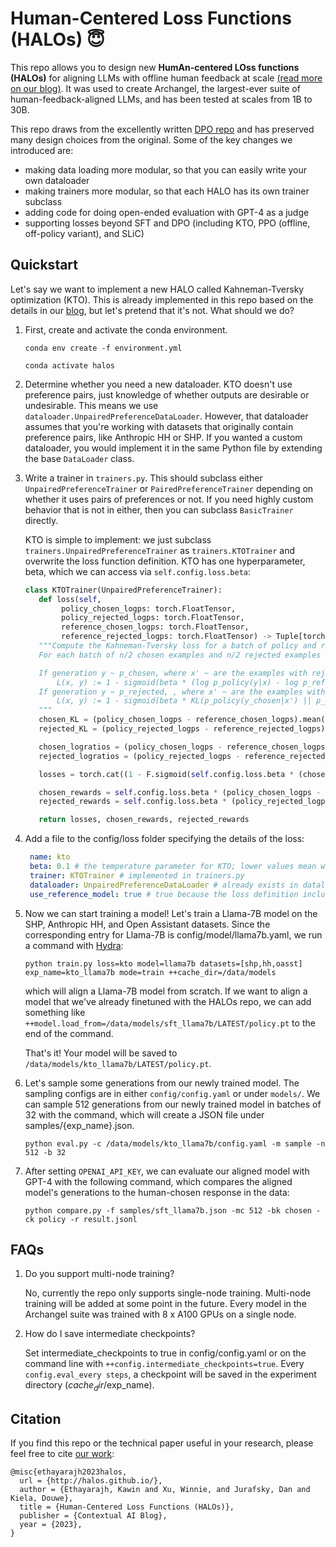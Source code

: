 # **H**um**a**n-Centered **Lo**ss Functions (HALOs) :innocent:

This repo allows you to design new **HumAn-centered LOss functions (HALOs)** for aligning LLMs with offline human feedback at scale [(read more on our blog)]().
It was used to create Archangel, the largest-ever suite of human-feedback-aligned LLMs, and has been tested at scales from 1B to 30B.

This repo draws from the excellently written [DPO repo](https://github.com/eric-mitchell/direct-preference-optimization) and has preserved many design choices from the original.
Some of the key changes we introduced are:
- making data loading more modular, so that you can easily write your own dataloader
- making trainers more modular, so that each HALO has its own trainer subclass
- adding code for doing open-ended evaluation with GPT-4 as a judge
- supporting losses beyond SFT and DPO (including KTO, PPO (offline, off-policy variant), and SLiC)


## Quickstart

Let's say we want to implement a new HALO called Kahneman-Tversky optimization (KTO).
This is already implemented in this repo based on the details in our [blog](), but let's pretend that it's not. 
What should we do?

1. First, create and activate the conda environment.

    `conda env create -f environment.yml`
   
    `conda activate halos`

3. Determine whether you need a new dataloader. KTO doesn't use preference pairs, just knowledge of whether outputs are desirable or undesirable.
   This means we use `dataloader.UnpairedPreferenceDataLoader`. However, that dataloader assumes that you're working with datasets that originally contain preference pairs, like Anthropic HH or SHP.
   If you wanted a custom dataloader, you would implement it in the same Python file by extending the base `DataLoader` class.

5. Write a trainer in `trainers.py`. This should subclass either `UnpairedPreferenceTrainer` or `PairedPreferenceTrainer` depending on whether it uses pairs of preferences or not.
   If you need highly custom behavior that is not in either, then you can subclass `BasicTrainer` directly.

   KTO is simple to implement: we just subclass `trainers.UnpairedPreferenceTrainer` as `trainers.KTOTrainer` and overwrite the loss function definition. KTO has one hyperparameter, beta, which we can access via `self.config.loss.beta`:

   ```python
   class KTOTrainer(UnpairedPreferenceTrainer):
      def loss(self,
           policy_chosen_logps: torch.FloatTensor,
           policy_rejected_logps: torch.FloatTensor,
           reference_chosen_logps: torch.FloatTensor,
           reference_rejected_logps: torch.FloatTensor) -> Tuple[torch.FloatTensor, torch.FloatTensor, torch.FloatTensor]:
      """Compute the Kahneman-Tversky loss for a batch of policy and reference model log probabilities. 
      For each batch of n/2 chosen examples and n/2 rejected examples (belonging to n different inputs), calculate the loss as follows.

      If generation y ~ p_chosen, where x' ~ are the examples with rejected generations, we have the 'chosen' loss:
          L(x, y) := 1 - sigmoid(beta * (log p_policy(y|x) - log p_reference(y|x) - KL(p_policy(y_rejected|x') || p_reference(y_rejected|x')))
      If generation y ~ p_rejected, , where x' ~ are the examples with chosen generations, we have the 'rejected' loss:
          L(x, y) := 1 - sigmoid(beta * KL(p_policy(y_chosen|x') || p_reference(y_chosen|x')) - [log p_policy(y|x) - log p_reference(y|x)])
      """
      chosen_KL = (policy_chosen_logps - reference_chosen_logps).mean().clamp(min=0)
      rejected_KL = (policy_rejected_logps - reference_rejected_logps).mean().clamp(min=0)

      chosen_logratios = (policy_chosen_logps - reference_chosen_logps)
      rejected_logratios = (policy_rejected_logps - reference_rejected_logps)

      losses = torch.cat((1 - F.sigmoid(self.config.loss.beta * (chosen_logratios - rejected_KL)), 1 - F.sigmoid(self.config.loss.beta * (chosen_KL - rejected_logratios))), 0)

      chosen_rewards = self.config.loss.beta * (policy_chosen_logps - reference_chosen_logps).detach()
      rejected_rewards = self.config.loss.beta * (policy_rejected_logps - reference_rejected_logps).detach()

      return losses, chosen_rewards, rejected_rewards
   ```

6. Add a file to the config/loss folder specifying the details of the loss:

   ```yaml
    name: kto
    beta: 0.1 # the temperature parameter for KTO; lower values mean we care less about the reference model
    trainer: KTOTrainer # implemented in trainers.py
    dataloader: UnpairedPreferenceDataLoader # already exists in dataloaders.py
    use_reference_model: true # true because the loss definition includes a reference model
    ```

7. Now we can start training a model! Let's train a Llama-7B model on the SHP, Anthropic HH, and Open Assistant datasets.
   Since the corresponding entry for Llama-7B is config/model/llama7b.yaml, we run a command with [Hydra](https://hydra.cc/docs/intro/):

   `python train.py loss=kto model=llama7b datasets=[shp,hh,oasst] exp_name=kto_llama7b mode=train ++cache_dir=/data/models`

   which will align a Llama-7B model from scratch. If we want to align a model that we've already finetuned with the HALOs repo,
   we can add something like `++model.load_from=/data/models/sft_llama7b/LATEST/policy.pt` to the end of the command.

   That's it! Your model will be saved to `/data/models/kto_llama7b/LATEST/policy.pt`.


8. Let's sample some generations from our newly trained model. The sampling configs are in either `config/config.yaml` or under `models/`.
   We can sample 512 generations from our newly trained model in batches of 32 with the command, which will create a JSON file under samples/{exp_name}.json.

   `python eval.py -c /data/models/kto_llama7b/config.yaml -m sample -n 512 -b 32`

9. After setting `OPENAI_API_KEY`, we can evaluate our aligned model with GPT-4 with the following command, which compares the aligned model's generations to the human-chosen response in the data:

    `python compare.py -f samples/sft_llama7b.json -mc 512 -bk chosen -ck policy -r result.jsonl `


## FAQs

1. Do you support multi-node training?

   No, currently the repo only supports single-node training. Multi-node training will be added at some point in the future.
   Every model in the Archangel suite was trained with 8 x A100 GPUs on a single node.

2. How do I save intermediate checkpoints?

   Set intermediate_checkpoints to true in config/config.yaml or on the command line with `++config.intermediate_checkpoints=true`.
   Every `config.eval_every steps`, a checkpoint will be saved in the experiment directory ($cache_dir/$exp_name).
   
   
## Citation

If you find this repo or the technical paper useful in your research, please feel free to cite [our work](http://halos.github.io/):
```
@misc{ethayarajh2023halos,
  url = {http://halos.github.io/},
  author = {Ethayarajh, Kawin and Xu, Winnie, and Jurafsky, Dan and Kiela, Douwe},
  title = {Human-Centered Loss Functions (HALOs)},
  publisher = {Contextual AI Blog},
  year = {2023},
}
``` 
